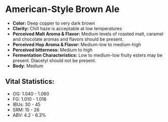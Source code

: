 # American-Style Brown Ale

- **Color:** Deep copper to very dark brown
- **Clarity:** Chill haze is acceptable at low temperatures
- **Perceived Malt Aroma & Flavor:** Medium levels of roasted malt, caramel and chocolate aromas and flavors should be present.
- **Perceived Hop Aroma & Flavor:** Medium-low to medium-high
- **Perceived bitterness:** Medium to high
- **Fermentation Characteristics:** Low to medium-low fruity esters may be present. Diacetyl should not be present.
- **Body**: Medium

## Vital Statistics:

- OG: 1.040 - 1.060
- FG: 1.010 - 1.018
- IBUs: 30 - 45
- SRM: 15 - 26
- ABV: 4.2 - 6.3% 

